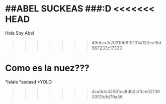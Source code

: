 ##ABEL SUCKEAS
###:D
<<<<<<< HEAD
=======
Hola Soy Abel
>>>>>>> 49dbcdb20310693f133a132ecf6d667233c17330



Como es la nuez???
=======

*lalala
*asdasd
*YOLO
>>>>>>> dca0dc42561ca8db2cf3ce0213900f3fdfd79a56
